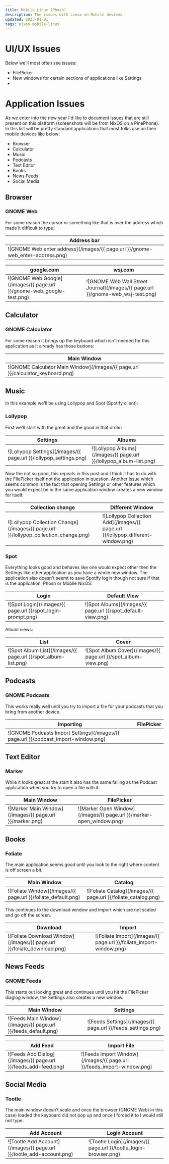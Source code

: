 ```yaml
---
title: Mobile Linux (Phosh)
description: The issues with Linux on Mobile devices
updated: 2023-01-01
tags: nixos mobile-linux
---
```


# UI/UX Issues

Below we'll most often see issues:

- FilePicker
- New windows for certain sections of applications like Settings
- 

# Application Issues

As we enter into the new year I'd like to document issues that are still present on this platform (screenshots will be from NixOS on a PinePhone). In this list will be pretty standard applications that most folks use on their mobile devices like below:

- Browser
- Calculator
- Music
- Podcasts
- Text Editor
- Books
- News Feeds
- Social Media

## Browser

### GNOME Web

For some reason the cursor or something like that is over the address which made it difficult to type:

| Address bar |
| ----------- |
| ![GNOME Web enter address](/images/{{ page.url }}/gnome-web_enter-address.png)

| google.com | wsj.com |
| ---------- | ----
| ![GNOME Web Google](/images/{{ page.url }}/gnome-web_google-test.png) | ![GNOME Web Wall Street Journal](/images/{{ page.url }}/gnome-web_wsj-test.png) |

## Calculator

### GNOME Calculator

For some reason it brings up the keyboard which isn't needed for this application as it already has those buttons:

| Main Window |
| ----------- |
| ![GNOME Calculator Main Window](/images/{{ page.url }}/calculator_keyboard.png) |

## Music

In this example we'll be using Lollypop and Spot (Spotify client):

### Lollypop

First we'll start with the great and the good in that order:

| Settings | Albums |
| -------- | ------ |
![Lollypop Settings](/images/{{ page.url }}/lollypop_settings.png)| ![Lollypop Albums](/images/{{ page.url }}/lollypop_album-list.png) |

Now the not so good, this repeats in this post and I think it has to do with the FilePicker itself not the application in question. Another issue which seems common is the fact that opening Settings or other features which you would expect be in the same application window creates a new window for itself.

| Collection change | Different Window |
| ----------------- | ---------------- |
| ![Lollypop Collection Change](/images/{{ page.url }}/lollypop_collection_change.png) | ![Lollypop Collection Add](/images/{{ page.url }}/lollypop_different-window.png) |

### Spot

Everything looks good and behaves like one would expect other then the Settings like other application as you have a whole new window. The application also doesn't seemt to save Spotify login though not sure if that is the application, Phosh or Mobile NixOS:

| Login | Default View |
| ----- | ------------ |
![Spot Login](/images/{{ page.url }}/spot_login-prompt.png)| ![Spot Albums](/images/{{ page.url }}/spot_default-view.png) |

Album views:

| List | Cover |
| ---- | ----- |
| ![Spot Album List](/images/{{ page.url }}/spot_album-list.png) | ![Spot Album Cover](/images/{{ page.url }}/spot_album-view.png) |

## Podcasts

### GNOME Podcasts

This works really well until you try to import a file for your podcasts that you bring from another device.

| Importing | FilePicker |
| --------- | ---------- |
| ![GNOME Podcasts Import Settings](/images/{{ page.url }}/podcast_import-window.png) |

## Text Editor

### Marker

While it looks great at the start it also has the same failing as the Podcast application when you try to open a file with it:

| Main Window | FilePicker |
| ----------- | ---------- |
| ![Marker Main Window](/images/{{ page.url }}/marker.png) | ![Marker Open Window](/images/{{ page.url }}/marker-open_window.png) |

## Books

### Foliate

The main application seems good until you look to the right where content is off screen a bit.

| Main Window | Catalog |
| ----------- | ------- |
| ![Foliate Window](/images/{{ page.url }}/foliate_default.png) | ![Foliate Catalog](/images/{{ page.url }}/foliate_catalog.png) |

This continues to the download window and import which are not scaled and go off the screen.

| Download | Import |
| -------- | ------- |
| ![Foliate Download Window](/images/{{ page.url }}/foliate_download.png) | ![Foliate Import](/images/{{ page.url }}/foliate_import-window.png) |

## News Feeds

### GNOME Feeds

This starts out looking great and continues until you hit the FilePicker diaglog window, the Settings also creates a new window.

| Main Window | Settings |
| ----------- | -------- |
| ![Feeds Main Window](/images/{{ page.url }}/feeds_default.png) | ![Feeds Settings](/images/{{ page.url }}/feeds_settings.png) |

| Add Feed | Import File |
| -------- | ----------- |
| ![Feeds Add Dialog](/images/{{ page.url }}/feeds_add-feed.png) | ![Feeds Import Window](/images/{{ page.url }}/feeds_import-window.png) |

## Social Media

### Tootle

The main window doesn't scale and once the browser (GNOME Web) in this case) loaded the keyboard did not pop up and once I forced it to I would still not type.

| Add Account | Login Account|
| ----------- | ------------ |
| ![Tootle Add Account](/images/{{ page.url }}/tootle_add-account.png) | ![Tootle Login](/images/{{ page.url }}/tootle_login-browser.png) |
